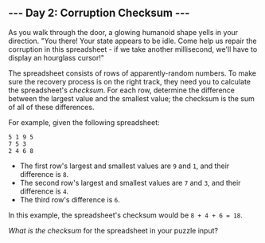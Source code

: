 ﻿## --- Day 2: Corruption Checksum ---

As you walk through the door, a glowing humanoid shape yells in your direction. "You there! Your state appears to be idle. Come help us repair the corruption in this spreadsheet - if we take another millisecond, we'll have to display an hourglass cursor!"

The spreadsheet consists of rows of apparently-random numbers. To make sure the recovery process is on the right track, they need you to calculate the spreadsheet's  _checksum_. For each row, determine the difference between the largest value and the smallest value; the checksum is the sum of all of these differences.

For example, given the following spreadsheet:

```
5 1 9 5
7 5 3
2 4 6 8
```

-   The first row's largest and smallest values are  `9`  and  `1`, and their difference is  `8`.
-   The second row's largest and smallest values are  `7`  and  `3`, and their difference is  `4`.
-   The third row's difference is  `6`.

In this example, the spreadsheet's checksum would be  `8 + 4 + 6 = 18`.

_What is the checksum_  for the spreadsheet in your puzzle input?